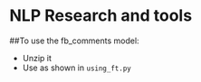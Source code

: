 # NLP Research and tools


##To use the fb_comments model:
* Unzip it
* Use as shown in `using_ft.py`